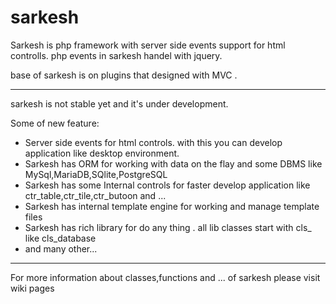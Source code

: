 sarkesh
=======
Sarkesh is php framework with server side events support for html controlls.
php events in sarkesh handel with jquery. 

base of sarkesh is on plugins that designed with MVC .

---------------------------------------
sarkesh is not stable yet and it's under development.

Some of new feature:
- Server side events for html controls. with this you can develop application like desktop environment.
- Sarkesh has ORM for working with data on the flay and some DBMS like MySql,MariaDB,SQlite,PostgreSQL
- Sarkesh has some Internal controls for faster develop application like ctr_table,ctr_tile,ctr_butoon and ...
- Sarkesh has internal template engine for working and manage template files
- Sarkesh has rich library for do any thing . all lib classes start with cls_ like cls_database
- and many other...

----------------------------------------
For more information about classes,functions and ... of sarkesh please visit wiki pages
